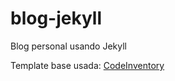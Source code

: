 # blog-jekyll
Blog personal usando Jekyll

Template base usada: [CodeInventory](https://github.com/codeinventory/codeinventory.github.io)